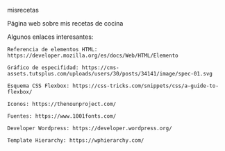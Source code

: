 misrecetas

Página web sobre mis recetas de cocina

Algunos enlaces interesantes:

    Referencia de elementos HTML: https://developer.mozilla.org/es/docs/Web/HTML/Elemento

    Gráfico de especifidad: https://cms-assets.tutsplus.com/uploads/users/30/posts/34141/image/spec-01.svg

    Esquema CSS Flexbox: https://css-tricks.com/snippets/css/a-guide-to-flexbox/

    Iconos: https://thenounproject.com/

    Fuentes: https://www.1001fonts.com/

    Developer Wordpress: https://developer.wordpress.org/

    Template Hierarchy: https://wphierarchy.com/
